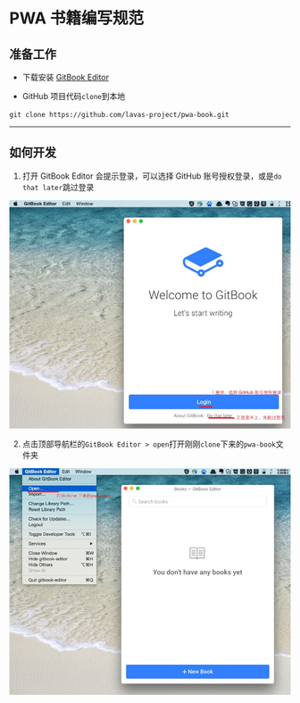# PWA 书籍编写规范

## 准备工作

- 下载安装 [GitBook Editor]()

- GitHub 项目代码`clone`到本地

`git clone https://github.com/lavas-project/pwa-book.git`

----

## 如何开发

1. 打开 GitBook Editor 会提示登录，可以选择 GitHub 账号授权登录，或是`do that later`跳过登录

![](img/0.0.1.jpg)

2. 点击顶部导航栏的`GitBook Editor > open`打开刚刚`clone`下来的`pwa-book`文件夹

![](img/0.0.2.jpg)

